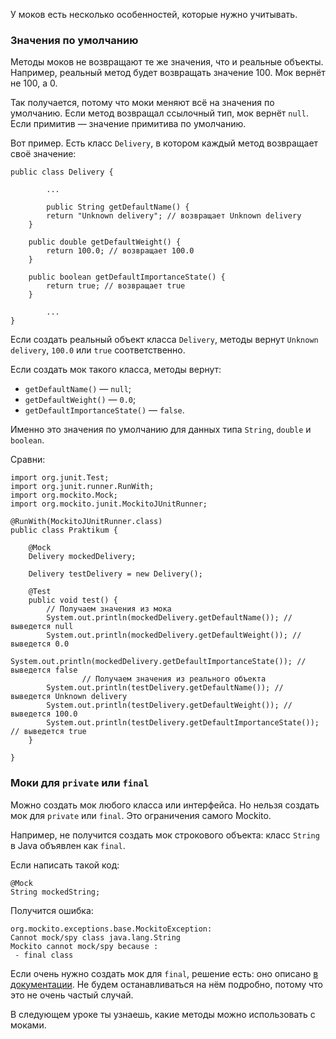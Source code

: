 У моков есть несколько особенностей, которые нужно учитывать.

### Значения по умолчанию

Методы моков не возвращают те же значения, что и реальные объекты. Например, реальный метод будет возвращать значение 100. Мок вернёт не 100, а 0.

Так получается, потому что моки меняют всё на значения по умолчанию. Если метод возвращал ссылочный тип, мок вернёт `null`. Если примитив — значение примитива по умолчанию.

Вот пример. Есть класс `Delivery`, в котором каждый метод возвращает своё значение:

```
public class Delivery {

        ...

        public String getDefaultName() {
        return "Unknown delivery"; // возвращает Unknown delivery
    }

    public double getDefaultWeight() {
        return 100.0; // возвращает 100.0
    }

    public boolean getDefaultImportanceState() {
        return true; // возвращает true
    }

        ...
} 
```

Если создать реальный объект класса `Delivery`, методы вернут `Unknown delivery`, `100.0` или `true` соответственно.

Если создать мок такого класса, методы вернут:

- `getDefaultName()` — `null`;
- `getDefaultWeight()` — `0.0`;
- `getDefaultImportanceState()` — `false`.

Именно это значения по умолчанию для данных типа `String`, `double` и `boolean`.

Сравни:

```
import org.junit.Test;
import org.junit.runner.RunWith;
import org.mockito.Mock;
import org.mockito.junit.MockitoJUnitRunner;

@RunWith(MockitoJUnitRunner.class)
public class Praktikum {

    @Mock
    Delivery mockedDelivery;

    Delivery testDelivery = new Delivery();

    @Test
    public void test() {
        // Получаем значения из мока
        System.out.println(mockedDelivery.getDefaultName()); // выведется null
        System.out.println(mockedDelivery.getDefaultWeight()); // выведется 0.0
        System.out.println(mockedDelivery.getDefaultImportanceState()); // выведется false
                // Получаем значения из реального объекта
        System.out.println(testDelivery.getDefaultName()); // выведется Unknown delivery
        System.out.println(testDelivery.getDefaultWeight()); // выведется 100.0
        System.out.println(testDelivery.getDefaultImportanceState()); // выведется true
    }

} 
```

### Моки для `private` или `final`

Можно создать мок любого класса или интерфейса. Но нельзя создать мок для `private` или `final`. Это ограничения самого Mockito.

Например, не получится создать мок строкового объекта: класс `String` в Java объявлен как `final`.

Если написать такой код:

```
@Mock
String mockedString; 
```

Получится ошибка:

```
org.mockito.exceptions.base.MockitoException: 
Cannot mock/spy class java.lang.String
Mockito cannot mock/spy because :
 - final class 
```

Если очень нужно создать мок для `final`, решение есть: оно описано [в документации](https://javadoc.io/static/org.mockito/mockito-core/4.6.1/org/mockito/Mockito.html#Mocking_Final). Не будем останавливаться на нём подробно, потому что это не очень частый случай.

В следующем уроке ты узнаешь, какие методы можно использовать с моками.